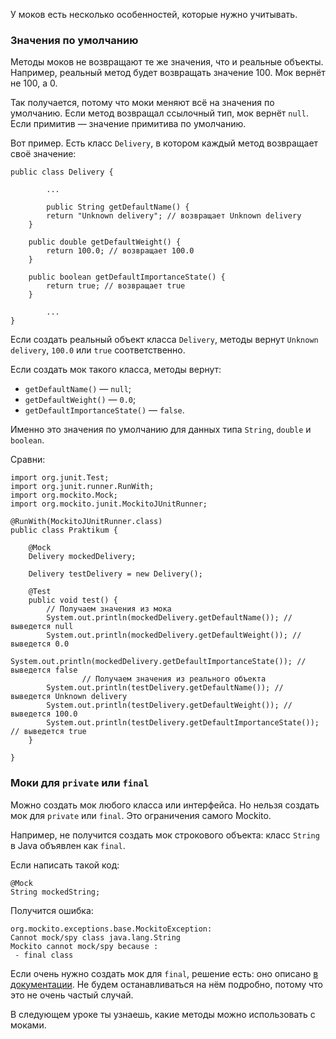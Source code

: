 У моков есть несколько особенностей, которые нужно учитывать.

### Значения по умолчанию

Методы моков не возвращают те же значения, что и реальные объекты. Например, реальный метод будет возвращать значение 100. Мок вернёт не 100, а 0.

Так получается, потому что моки меняют всё на значения по умолчанию. Если метод возвращал ссылочный тип, мок вернёт `null`. Если примитив — значение примитива по умолчанию.

Вот пример. Есть класс `Delivery`, в котором каждый метод возвращает своё значение:

```
public class Delivery {

        ...

        public String getDefaultName() {
        return "Unknown delivery"; // возвращает Unknown delivery
    }

    public double getDefaultWeight() {
        return 100.0; // возвращает 100.0
    }

    public boolean getDefaultImportanceState() {
        return true; // возвращает true
    }

        ...
} 
```

Если создать реальный объект класса `Delivery`, методы вернут `Unknown delivery`, `100.0` или `true` соответственно.

Если создать мок такого класса, методы вернут:

- `getDefaultName()` — `null`;
- `getDefaultWeight()` — `0.0`;
- `getDefaultImportanceState()` — `false`.

Именно это значения по умолчанию для данных типа `String`, `double` и `boolean`.

Сравни:

```
import org.junit.Test;
import org.junit.runner.RunWith;
import org.mockito.Mock;
import org.mockito.junit.MockitoJUnitRunner;

@RunWith(MockitoJUnitRunner.class)
public class Praktikum {

    @Mock
    Delivery mockedDelivery;

    Delivery testDelivery = new Delivery();

    @Test
    public void test() {
        // Получаем значения из мока
        System.out.println(mockedDelivery.getDefaultName()); // выведется null
        System.out.println(mockedDelivery.getDefaultWeight()); // выведется 0.0
        System.out.println(mockedDelivery.getDefaultImportanceState()); // выведется false
                // Получаем значения из реального объекта
        System.out.println(testDelivery.getDefaultName()); // выведется Unknown delivery
        System.out.println(testDelivery.getDefaultWeight()); // выведется 100.0
        System.out.println(testDelivery.getDefaultImportanceState()); // выведется true
    }

} 
```

### Моки для `private` или `final`

Можно создать мок любого класса или интерфейса. Но нельзя создать мок для `private` или `final`. Это ограничения самого Mockito.

Например, не получится создать мок строкового объекта: класс `String` в Java объявлен как `final`.

Если написать такой код:

```
@Mock
String mockedString; 
```

Получится ошибка:

```
org.mockito.exceptions.base.MockitoException: 
Cannot mock/spy class java.lang.String
Mockito cannot mock/spy because :
 - final class 
```

Если очень нужно создать мок для `final`, решение есть: оно описано [в документации](https://javadoc.io/static/org.mockito/mockito-core/4.6.1/org/mockito/Mockito.html#Mocking_Final). Не будем останавливаться на нём подробно, потому что это не очень частый случай.

В следующем уроке ты узнаешь, какие методы можно использовать с моками.